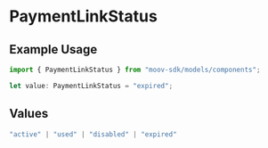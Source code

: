 # PaymentLinkStatus

## Example Usage

```typescript
import { PaymentLinkStatus } from "moov-sdk/models/components";

let value: PaymentLinkStatus = "expired";
```

## Values

```typescript
"active" | "used" | "disabled" | "expired"
```